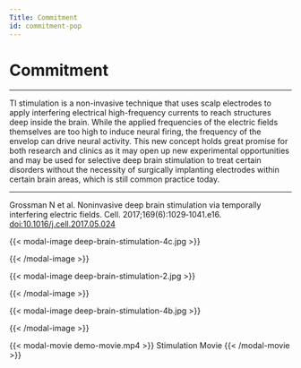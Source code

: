```yaml
---
Title: Commitment
id: commitment-pop
---
```

# Commitment
---
TI stimulation is a non-invasive technique that uses scalp electrodes to apply interfering electrical high-frequency currents to reach structures deep inside the brain. While the applied frequencies of the electric fields themselves are too high to induce neural firing, the frequency of the envelop can drive neural activity. This new concept holds great promise for both research and clinics as it may open up new experimental opportunities and may be used for selective deep brain stimulation to treat certain disorders without the necessity of surgically implanting electrodes within certain brain areas, which is still common practice today.

---
Grossman N et al. Noninvasive deep brain stimulation via temporally interfering electric fields.  Cell. 2017;169(6):1029‐1041.e16. [doi:10.1016/j.cell.2017.05.024](https://www.cell.com/cell/fulltext/S0092-8674(17)30584-6?_returnURL=https%3A%2F%2Flinkinghub.elsevier.com%2Fretrieve%2Fpii%2FS0092867417305846%3Fshowall%3Dtrue/)

{{< modal-image deep-brain-stimulation-4c.jpg >}}

{{< /modal-image >}}

{{< modal-image deep-brain-stimulation-2.jpg >}}

{{< /modal-image >}}

{{< modal-image deep-brain-stimulation-4b.jpg >}}

{{< /modal-image >}}

{{< modal-movie demo-movie.mp4 >}}
Stimulation Movie
{{< /modal-movie >}}
